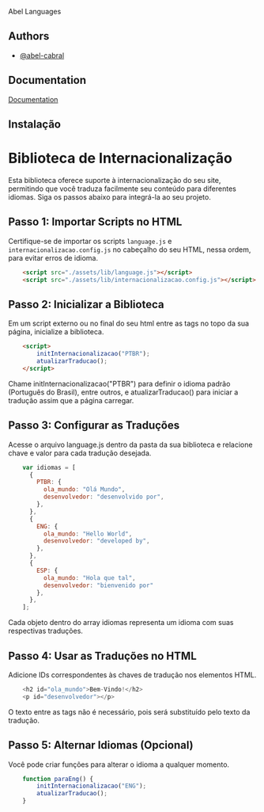 Abel Languages
## Authors

- [@abel-cabral](https://www.github.com/abel-cabral)


## Documentation

[Documentation](https://linktodocumentation)


## Instalação

# Biblioteca de Internacionalização
Esta biblioteca oferece suporte à internacionalização do seu site, permitindo que você traduza facilmente seu conteúdo para diferentes idiomas. Siga os passos abaixo para integrá-la ao seu projeto.

## Passo 1: Importar Scripts no HTML

Certifique-se de importar os scripts `language.js` e `internacionalizacao.config.js` no cabeçalho do seu HTML, nessa ordem, para evitar erros de idioma.

```html
    <script src="./assets/lib/language.js"></script>
    <script src="./assets/lib/internacionalizacao.config.js"></script>
```

## Passo 2: Inicializar a Biblioteca
Em um script externo ou no final do seu html entre as tags <script></script>no topo da sua página, inicialize a biblioteca.

```html
    <script>
        initInternacionalizacao("PTBR");
        atualizarTraducao();
    </script>
```

Chame initInternacionalizacao("PTBR") para definir o idioma padrão (Português do Brasil), entre outros, e atualizarTraducao() para iniciar a tradução assim que a página carregar.

## Passo 3: Configurar as Traduções
Acesse o arquivo language.js dentro da pasta da sua biblioteca e relacione chave e valor para cada tradução desejada.

```javascript
    var idiomas = [
      {
        PTBR: {
          ola_mundo: "Olá Mundo",
          desenvolvedor: "desenvolvido por",
        },
      },
      {
        ENG: {
          ola_mundo: "Hello World",
          desenvolvedor: "developed by",
        },
      },
      {
        ESP: {
          ola_mundo: "Hola que tal",
          desenvolvedor: "bienvenido por"
        },
      },
    ];

```
Cada objeto dentro do array idiomas representa um idioma com suas respectivas traduções.

## Passo 4: Usar as Traduções no HTML
Adicione IDs correspondentes às chaves de tradução nos elementos HTML.

```javascript
    <h2 id="ola_mundo">Bem-Vindo!</h2>
    <p id="desenvolvedor"></p>
```
O texto entre as tags não é necessário, pois será substituído pelo texto da tradução.

## Passo 5: Alternar Idiomas (Opcional)
Você pode criar funções para alterar o idioma a qualquer momento.

```javascript
    function paraEng() {
        initInternacionalizacao("ENG");
        atualizarTraducao();
    }
```